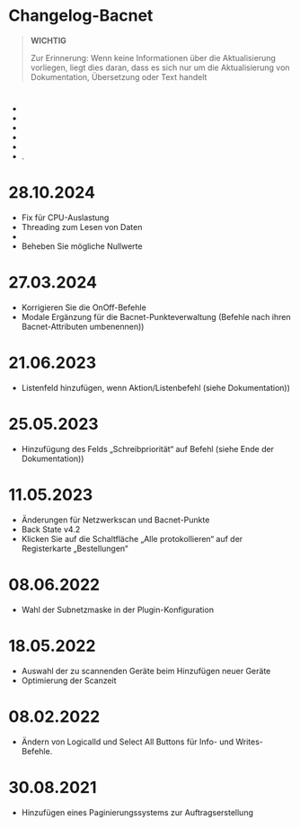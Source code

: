 # Changelog-Bacnet

>**WICHTIG**
>
>Zur Erinnerung: Wenn keine Informationen über die Aktualisierung vorliegen, liegt dies daran, dass es sich nur um die Aktualisierung von Dokumentation, Übersetzung oder Text handelt

# 

- 
- 
- 
- 
- 
- .

# 28.10.2024

- Fix für CPU-Auslastung
- Threading zum Lesen von Daten
- 
- Beheben Sie mögliche Nullwerte

# 27.03.2024

- Korrigieren Sie die OnOff-Befehle
- Modale Ergänzung für die Bacnet-Punkteverwaltung (Befehle nach ihren Bacnet-Attributen umbenennen))

# 21.06.2023

- Listenfeld hinzufügen, wenn Aktion/Listenbefehl (siehe Dokumentation))

# 25.05.2023

- Hinzufügung des Felds „Schreibpriorität“ auf Befehl (siehe Ende der Dokumentation))

# 11.05.2023

- Änderungen für Netzwerkscan und Bacnet-Punkte
- Back State v4.2
- Klicken Sie auf die Schaltfläche „Alle protokollieren“ auf der Registerkarte „Bestellungen“

# 08.06.2022

- Wahl der Subnetzmaske in der Plugin-Konfiguration

# 18.05.2022

- Auswahl der zu scannenden Geräte beim Hinzufügen neuer Geräte
- Optimierung der Scanzeit

# 08.02.2022

- Ändern von LogicalId und Select All Buttons für Info- und Writes-Befehle.

# 30.08.2021

- Hinzufügen eines Paginierungssystems zur Auftragserstellung

